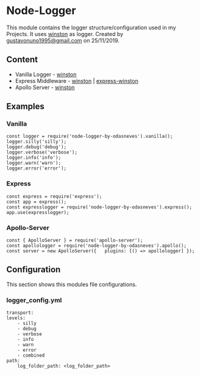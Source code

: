 
# Node-Logger
This module contains the logger structure/configuration used in my Projects. It uses [winston](https://www.npmjs.com/package/winston) as logger.  Created by gustavonuno1995@gmail.com on 25/11/2019.
## Content

 - Vanilla Logger - [winston](https://www.npmjs.com/package/winston)
 - Express Middleware - [winston](https://www.npmjs.com/package/winston) | [express-winston](https://www.npmjs.com/package/express-winston)
 - Apollo Server - [winston](https://www.npmjs.com/package/winston)

## Examples
### Vanilla

    const logger = require('node-logger-by-odasneves').vanilla();   
    logger.silly('silly'); 
    logger.debug('debug'); 
    logger.verbose('verbose');
    logger.info('info'); 
    logger.warn('warn'); 
    logger.error('error');

### Express
    const express = require('express'); 
    const app = express(); 
    const expresslogger = require('node-logger-by-odasneves').express();
    app.use(expresslogger);

### Apollo-Server
    const { ApolloServer } = require('apollo-server'); 
    const apollologger = require('node-logger-by-odasneves').apollo();
    const server = new ApolloServer({   plugins: [() => apollologger] });

## Configuration
This section shows this modules file configurations.

### logger_config.yml

    transport:
    levels:
        - silly
        - debug
        - verbose
        - info
        - warn
        - error
        - combined
    path:
        log_folder_path: <log_folder_path>

      
